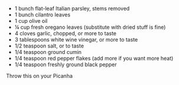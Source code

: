-   1 bunch flat-leaf Italian parsley, stems removed
-   1 bunch cilantro leaves
-   1 cup olive oil
-   ¼ cup fresh oregano leaves (substitute with dried stuff is fine)
-   4 cloves garlic, chopped, or more to taste
-   3 tablespoons white wine vinegar, or more to taste
-   1/2 teaspoon salt, or to taste
-   1/4 teaspoon ground cumin
-   1/4 teaspoon red pepper flakes (add more if you want more heat)
-   1/4 teaspoon freshly ground black pepper

Throw this on your Picanha  
